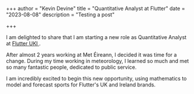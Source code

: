 +++
author = "Kevin Devine"
title = "Quantitative Analyst at Flutter"
date = "2023-08-08"
description = "Testing a post"

+++

I am delighted to share that I am starting a new role as Quantitative Analyst at <a href="https://www.flutter.com/" target="_blank" rel="noopener noreferrer"> <span>Flutter UKI</span> </a>. 

After almost 2 years working at Met Éireann, I decided it was time for a change. During my time working in meteorology, I learned so much and met so many fantastic people, dedicated to public service. 

I am incredibly excited to begin this new opportunity, using mathematics to model and forecast sports for Flutter's UK and Ireland brands.